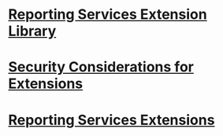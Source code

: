 # [Reporting Services Extension Library](reporting-services-extension-library.md)
# [Security Considerations for Extensions](security-considerations-for-extensions.md)
# [Reporting Services Extensions](reporting-services-extensions.md)
